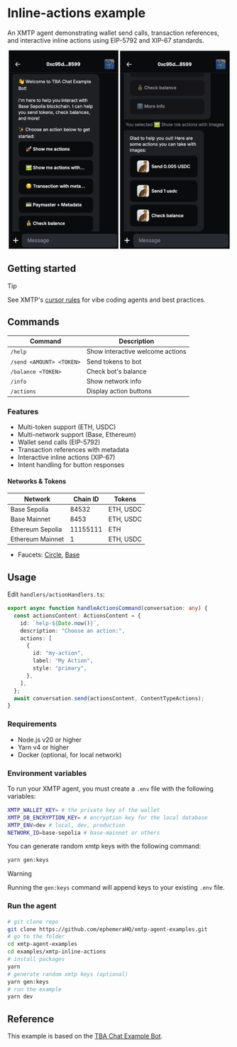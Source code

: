 # Inline-actions example

An XMTP agent demonstrating wallet send calls, transaction references, and interactive inline actions using EIP-5792 and XIP-67 standards.

<p align="center">
  <img src="left.png" alt="Image 1" width="49%">
  <img src="right.png" alt="Image 2" width="49%">
</p>

## Getting started

> [!TIP]
> See XMTP's [cursor rules](/.cursor/README.md) for vibe coding agents and best practices.

## Commands

| Command                  | Description                      |
| ------------------------ | -------------------------------- |
| `/help`                  | Show interactive welcome actions |
| `/send <AMOUNT> <TOKEN>` | Send tokens to bot               |
| `/balance <TOKEN>`       | Check bot's balance              |
| `/info`                  | Show network info                |
| `/actions`               | Display action buttons           |

### Features

- Multi-token support (ETH, USDC)
- Multi-network support (Base, Ethereum)
- Wallet send calls (EIP-5792)
- Transaction references with metadata
- Interactive inline actions (XIP-67)
- Intent handling for button responses

#### Networks & Tokens

| Network          | Chain ID | Tokens    |
| ---------------- | -------- | --------- |
| Base Sepolia     | 84532    | ETH, USDC |
| Base Mainnet     | 8453     | ETH, USDC |
| Ethereum Sepolia | 11155111 | ETH       |
| Ethereum Mainnet | 1        | ETH, USDC |

- Faucets: [Circle](https://faucet.circle.com), [Base](https://portal.cdp.coinbase.com/products/faucet)

## Usage

Edit `handlers/actionHandlers.ts`:

```typescript
export async function handleActionsCommand(conversation: any) {
  const actionsContent: ActionsContent = {
    id: `help-${Date.now()}`,
    description: "Choose an action:",
    actions: [
      {
        id: "my-action",
        label: "My Action",
        style: "primary",
      },
    ],
  };
  await conversation.send(actionsContent, ContentTypeActions);
}
```

### Requirements

- Node.js v20 or higher
- Yarn v4 or higher
- Docker (optional, for local network)

### Environment variables

To run your XMTP agent, you must create a `.env` file with the following variables:

```bash
XMTP_WALLET_KEY= # the private key of the wallet
XMTP_DB_ENCRYPTION_KEY= # encryption key for the local database
XMTP_ENV=dev # local, dev, production
NETWORK_ID=base-sepolia # base-mainnet or others
```

You can generate random xmtp keys with the following command:

```bash
yarn gen:keys
```

> [!WARNING]
> Running the `gen:keys` command will append keys to your existing `.env` file.

### Run the agent

```bash
# git clone repo
git clone https://github.com/ephemeraHQ/xmtp-agent-examples.git
# go to the folder
cd xmtp-agent-examples
cd examples/xmtp-inline-actions
# install packages
yarn
# generate random xmtp keys (optional)
yarn gen:keys
# run the example
yarn dev
```

## Reference

This example is based on the [TBA Chat Example Bot](https://github.com/siwan-cb/tba-chat-example-bot).
